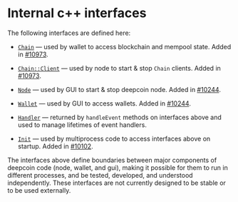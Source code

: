 # Internal c++ interfaces

The following interfaces are defined here:

* [`Chain`](chain.h) — used by wallet to access blockchain and mempool state. Added in [#10973](https://github.com/deepcoin/deepcoin/pull/10973).

* [`Chain::Client`](chain.h) — used by node to start & stop `Chain` clients. Added in [#10973](https://github.com/deepcoin/deepcoin/pull/10973).

* [`Node`](node.h) — used by GUI to start & stop deepcoin node. Added in [#10244](https://github.com/deepcoin/deepcoin/pull/10244).

* [`Wallet`](wallet.h) — used by GUI to access wallets. Added in [#10244](https://github.com/deepcoin/deepcoin/pull/10244).

* [`Handler`](handler.h) — returned by `handleEvent` methods on interfaces above and used to manage lifetimes of event handlers.

* [`Init`](init.h) — used by multiprocess code to access interfaces above on startup. Added in [#10102](https://github.com/deepcoin/deepcoin/pull/10102).

The interfaces above define boundaries between major components of deepcoin code (node, wallet, and gui), making it possible for them to run in different processes, and be tested, developed, and understood independently. These interfaces are not currently designed to be stable or to be used externally.
